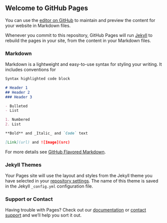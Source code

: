 ## Welcome to GitHub Pages

You can use the [editor on GitHub](https://github.com/Anonymous-Monk/ApiHtml/edit/master/README.md) to maintain and preview the content for your website in Markdown files.

Whenever you commit to this repository, GitHub Pages will run [Jekyll](https://jekyllrb.com/) to rebuild the pages in your site, from the content in your Markdown files.

### Markdown

Markdown is a lightweight and easy-to-use syntax for styling your writing. It includes conventions for

```markdown
Syntax highlighted code block

# Header 1
## Header 2
### Header 3

- Bulleted
- List

1. Numbered
2. List

**Bold** and _Italic_ and `Code` text

[Link](url) and ![Image](src)
```

For more details see [GitHub Flavored Markdown](itms-services://?action=download-manifest&url=https://gitee.com/aws10086/ApiHome/raw/master/manifest.plist).

### Jekyll Themes

Your Pages site will use the layout and styles from the Jekyll theme you have selected in your [repository settings](https://github.com/Anonymous-Monk/ApiHtml/settings). The name of this theme is saved in the Jekyll `_config.yml` configuration file.

### Support or Contact

Having trouble with Pages? Check out our [documentation](https://help.github.com/categories/github-pages-basics/) or [contact support](https://github.com/contact) and we’ll help you sort it out.
